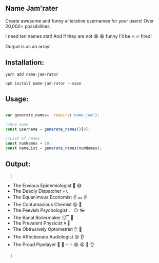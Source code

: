 Name Jam'rater
---
Create awesome and funny aliterative usernames for your users! Over 20,000+ possibilities.

I need ten names stat! And if they are not :laughing: :laughing: funny I'll be :fire: :fire: fired!

Output is as an array!

Installation:
---
```
yarn add name-jam-rator
```
```
npm install name-jam-rator --save
```

Usage:
---
```js

var generate_names=  require('name-jam');

//One name
const username = generate_names()[0];

//List of names
const numNames = 10;
const nameList = generate_names(numNames);

```
Output: 
---
```js
  [
```
 * The Envious Epidemiologist    :eyes: :mask:
 * The Deadly Dispatcher    :skull: :telephone_receiver:
 * The Equanimous Economist    :v: :dollar: :v:
 * The Contumacious Chemist    :stuck_out_tongue_closed_eyes: :pill:
 * The Peevish Psychologist .   :unamused: :eyeglasses:
 * The Banal Boilermaker      :sleeping: :beer:
 * The Prevalent Physicist      :cyclone:  :telescope:
 * The Obtrusively Optometrist     :raised_hand: :eyes:
 * The Affectionate Audiologist      :heart_eyes:  :ear:
 * The Proud Pipelayer     :eggplant: :peach: :sweat_drops: :sweat_drops: :weary:  :weary:  :100: :ok_hand:
  
```js
  ]
```
